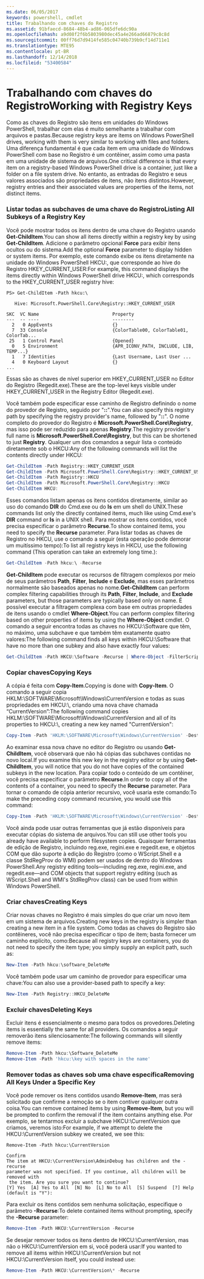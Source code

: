 ```yaml
---
ms.date: 06/05/2017
keywords: powershell, cmdlet
title: Trabalhando com chaves do Registro
ms.assetid: 91bfaecd-8684-48b4-ad86-065dfe6dc90a
ms.openlocfilehash: a9d08f2f6b5803980dec45a4e266ad66879c8c8d
ms.sourcegitcommit: 00ff76d7d9414fe585c04740b739b9cf14d711e1
ms.translationtype: MTE95
ms.contentlocale: pt-BR
ms.lasthandoff: 12/14/2018
ms.locfileid: "53400584"
---
```

# <a name="working-with-registry-keys"></a><span data-ttu-id="09b53-103">Trabalhando com chaves do Registro</span><span class="sxs-lookup"><span data-stu-id="09b53-103">Working with Registry Keys</span></span>

<span data-ttu-id="09b53-104">Como as chaves do Registro são itens em unidades do Windows PowerShell, trabalhar com elas é muito semelhante a trabalhar com arquivos e pastas.</span><span class="sxs-lookup"><span data-stu-id="09b53-104">Because registry keys are items on Windows PowerShell drives, working with them is very similar to working with files and folders.</span></span> <span data-ttu-id="09b53-105">Uma diferença fundamental é que cada item em uma unidade do Windows PowerShell com base no Registro é um contêiner, assim como uma pasta em uma unidade de sistema de arquivos.</span><span class="sxs-lookup"><span data-stu-id="09b53-105">One critical difference is that every item on a registry-based Windows PowerShell drive is a container, just like a folder on a file system drive.</span></span> <span data-ttu-id="09b53-106">No entanto, as entradas do Registro e seus valores associados são propriedades de itens, não itens distintos.</span><span class="sxs-lookup"><span data-stu-id="09b53-106">However, registry entries and their associated values are properties of the items, not distinct items.</span></span>

### <a name="listing-all-subkeys-of-a-registry-key"></a><span data-ttu-id="09b53-107">Listar todas as subchaves de uma chave do Registro</span><span class="sxs-lookup"><span data-stu-id="09b53-107">Listing All Subkeys of a Registry Key</span></span>

<span data-ttu-id="09b53-108">Você pode mostrar todos os itens dentro de uma chave do Registro usando **Get-ChildItem**.</span><span class="sxs-lookup"><span data-stu-id="09b53-108">You can show all items directly within a registry key by using **Get-ChildItem**.</span></span> <span data-ttu-id="09b53-109">Adicione o parâmetro opcional **Force** para exibir itens ocultos ou do sistema.</span><span class="sxs-lookup"><span data-stu-id="09b53-109">Add the optional **Force** parameter to display hidden or system items.</span></span> <span data-ttu-id="09b53-110">Por exemplo, este comando exibe os itens diretamente na unidade do Windows PowerShell HKCU:, que corresponde ao hive do Registro HKEY_CURRENT_USER:</span><span class="sxs-lookup"><span data-stu-id="09b53-110">For example, this command displays the items directly within Windows PowerShell drive HKCU:, which corresponds to the HKEY_CURRENT_USER registry hive:</span></span>

```
PS> Get-ChildItem -Path hkcu:\

   Hive: Microsoft.PowerShell.Core\Registry::HKEY_CURRENT_USER

SKC  VC Name                           Property
---  -- ----                           --------
  2   0 AppEvents                      {}
  7  33 Console                        {ColorTable00, ColorTable01, ColorTab...
 25   1 Control Panel                  {Opened}
  0   5 Environment                    {APR_ICONV_PATH, INCLUDE, LIB, TEMP...}
  1   7 Identities                     {Last Username, Last User ...
  4   0 Keyboard Layout                {}
...
```

<span data-ttu-id="09b53-111">Essas são as chaves de nível superior em HKEY_CURRENT_USER no Editor do Registro (Regedit.exe).</span><span class="sxs-lookup"><span data-stu-id="09b53-111">These are the top-level keys visible under HKEY_CURRENT_USER in the Registry Editor (Regedit.exe).</span></span>

<span data-ttu-id="09b53-112">Você também pode especificar esse caminho de Registro definindo o nome do provedor de Registro, seguido por "**::**".</span><span class="sxs-lookup"><span data-stu-id="09b53-112">You can also specify this registry path by specifying the registry provider's name, followed by "**::**".</span></span> <span data-ttu-id="09b53-113">O nome completo do provedor do Registro é **Microsoft.PowerShell.Core\\Registry**, mas isso pode ser reduzido para apenas **Registry**.</span><span class="sxs-lookup"><span data-stu-id="09b53-113">The registry provider's full name is **Microsoft.PowerShell.Core\\Registry**, but this can be shortened to just **Registry**.</span></span> <span data-ttu-id="09b53-114">Qualquer um dos comandos a seguir lista o conteúdo diretamente sob o HKCU:</span><span class="sxs-lookup"><span data-stu-id="09b53-114">Any of the following commands will list the contents directly under HKCU:</span></span>

```powershell
Get-ChildItem -Path Registry::HKEY_CURRENT_USER
Get-ChildItem -Path Microsoft.PowerShell.Core\Registry::HKEY_CURRENT_USER
Get-ChildItem -Path Registry::HKCU
Get-ChildItem -Path Microsoft.PowerShell.Core\Registry::HKCU
Get-ChildItem HKCU:
```

<span data-ttu-id="09b53-115">Esses comandos listam apenas os itens contidos diretamente, similar ao uso do comando **DIR** do Cmd.exe ou do **ls** em um shell do UNIX.</span><span class="sxs-lookup"><span data-stu-id="09b53-115">These commands list only the directly contained items, much like using Cmd.exe's **DIR** command or **ls** in a UNIX shell.</span></span> <span data-ttu-id="09b53-116">Para mostrar os itens contidos, você precisa especificar o parâmetro **Recurse**.</span><span class="sxs-lookup"><span data-stu-id="09b53-116">To show contained items, you need to specify the **Recurse** parameter.</span></span> <span data-ttu-id="09b53-117">Para listar todas as chaves de Registro no HKCU, use o comando a seguir (esta operação pode demorar um muitíssimo tempo):</span><span class="sxs-lookup"><span data-stu-id="09b53-117">To list all registry keys in HKCU, use the following command (This operation can take an extremely long time.):</span></span>

```powershell
Get-ChildItem -Path hkcu:\ -Recurse
```

<span data-ttu-id="09b53-118">**Get-ChildItem** pode executar os recursos de filtragem complexos por meio de seus parâmetros **Path**, **Filter**, **Include** e **Exclude**, mas esses parâmetros normalmente são baseados apenas no nome.</span><span class="sxs-lookup"><span data-stu-id="09b53-118">**Get-ChildItem** can perform complex filtering capabilities through its **Path**, **Filter**, **Include**, and **Exclude** parameters, but those parameters are typically based only on name.</span></span> <span data-ttu-id="09b53-119">É possível executar a filtragem complexa com base em outras propriedades de itens usando o cmdlet **Where-Object**.</span><span class="sxs-lookup"><span data-stu-id="09b53-119">You can perform complex filtering based on other properties of items by using the **Where-Object** cmdlet.</span></span> <span data-ttu-id="09b53-120">O comando a seguir encontra todas as chaves no HKCU:\\Software que têm, no máximo, uma subchave e que também têm exatamente quatro valores:</span><span class="sxs-lookup"><span data-stu-id="09b53-120">The following command finds all keys within HKCU:\\Software that have no more than one subkey and also have exactly four values:</span></span>

```powershell
Get-ChildItem -Path HKCU:\Software -Recurse | Where-Object -FilterScript {($_.SubKeyCount -le 1) -and ($_.ValueCount -eq 4) }
```

### <a name="copying-keys"></a><span data-ttu-id="09b53-121">Copiar chaves</span><span class="sxs-lookup"><span data-stu-id="09b53-121">Copying Keys</span></span>

<span data-ttu-id="09b53-122">A cópia é feita com **Copy-Item**.</span><span class="sxs-lookup"><span data-stu-id="09b53-122">Copying is done with **Copy-Item**.</span></span> <span data-ttu-id="09b53-123">O comando a seguir copia HKLM:\\SOFTWARE\\Microsoft\\Windows\\CurrentVersion e todas as suas propriedades em HKCU:\\, criando uma nova chave chamada “CurrentVersion”:</span><span class="sxs-lookup"><span data-stu-id="09b53-123">The following command copies HKLM:\\SOFTWARE\\Microsoft\\Windows\\CurrentVersion and all of its properties to HKCU:\\, creating a new key named "CurrentVersion":</span></span>

```powershell
Copy-Item -Path 'HKLM:\SOFTWARE\Microsoft\Windows\CurrentVersion' -Destination hkcu:
```

<span data-ttu-id="09b53-124">Ao examinar essa nova chave no editor do Registro ou usando **Get-ChildItem**, você observará que não há cópias das subchaves contidas no novo local.</span><span class="sxs-lookup"><span data-stu-id="09b53-124">If you examine this new key in the registry editor or by using **Get-ChildItem**, you will notice that you do not have copies of the contained subkeys in the new location.</span></span> <span data-ttu-id="09b53-125">Para copiar todo o conteúdo de um contêiner, você precisa especificar o parâmetro **Recurse**.</span><span class="sxs-lookup"><span data-stu-id="09b53-125">In order to copy all of the contents of a container, you need to specify the **Recurse** parameter.</span></span> <span data-ttu-id="09b53-126">Para tornar o comando de cópia anterior recursivo, você usaria este comando:</span><span class="sxs-lookup"><span data-stu-id="09b53-126">To make the preceding copy command recursive, you would use this command:</span></span>

```powershell
Copy-Item -Path 'HKLM:\SOFTWARE\Microsoft\Windows\CurrentVersion' -Destination hkcu: -Recurse
```

<span data-ttu-id="09b53-127">Você ainda pode usar outras ferramentas que já estão disponíveis para executar cópias do sistema de arquivos.</span><span class="sxs-lookup"><span data-stu-id="09b53-127">You can still use other tools you already have available to perform filesystem copies.</span></span> <span data-ttu-id="09b53-128">Quaisquer ferramentas de edição de Registro, incluindo reg.exe, regini.exe e regedit.exe, e objetos COM que dão suporte à edição do Registro (como o WScript.Shell e a classe StdRegProv do WMI) podem ser usados de dentro do Windows PowerShell.</span><span class="sxs-lookup"><span data-stu-id="09b53-128">Any registry editing tools—including reg.exe, regini.exe, and regedit.exe—and COM objects that support registry editing (such as WScript.Shell and WMI's StdRegProv class) can be used from within Windows PowerShell.</span></span>

### <a name="creating-keys"></a><span data-ttu-id="09b53-129">Criar chaves</span><span class="sxs-lookup"><span data-stu-id="09b53-129">Creating Keys</span></span>

<span data-ttu-id="09b53-130">Criar novas chaves no Registro é mais simples do que criar um novo item em um sistema de arquivos.</span><span class="sxs-lookup"><span data-stu-id="09b53-130">Creating new keys in the registry is simpler than creating a new item in a file system.</span></span> <span data-ttu-id="09b53-131">Como todas as chaves do Registro são contêineres, você não precisa especificar o tipo de item; basta fornecer um caminho explícito, como:</span><span class="sxs-lookup"><span data-stu-id="09b53-131">Because all registry keys are containers, you do not need to specify the item type; you simply supply an explicit path, such as:</span></span>

```powershell
New-Item -Path hkcu:\software_DeleteMe
```

<span data-ttu-id="09b53-132">Você também pode usar um caminho de provedor para especificar uma chave:</span><span class="sxs-lookup"><span data-stu-id="09b53-132">You can also use a provider-based path to specify a key:</span></span>

```powershell
New-Item -Path Registry::HKCU_DeleteMe
```

### <a name="deleting-keys"></a><span data-ttu-id="09b53-133">Excluir chaves</span><span class="sxs-lookup"><span data-stu-id="09b53-133">Deleting Keys</span></span>

<span data-ttu-id="09b53-134">Excluir itens é essencialmente o mesmo para todos os provedores.</span><span class="sxs-lookup"><span data-stu-id="09b53-134">Deleting items is essentially the same for all providers.</span></span> <span data-ttu-id="09b53-135">Os comandos a seguir removerão itens silenciosamente:</span><span class="sxs-lookup"><span data-stu-id="09b53-135">The following commands will silently remove items:</span></span>

```powershell
Remove-Item -Path hkcu:\Software_DeleteMe
Remove-Item -Path 'hkcu:\key with spaces in the name'
```

### <a name="removing-all-keys-under-a-specific-key"></a><span data-ttu-id="09b53-136">Remover todas as chaves sob uma chave específica</span><span class="sxs-lookup"><span data-stu-id="09b53-136">Removing All Keys Under a Specific Key</span></span>

<span data-ttu-id="09b53-137">Você pode remover os itens contidos usando **Remove-Item**, mas será solicitado que confirme a remoção se o item contiver qualquer outra coisa.</span><span class="sxs-lookup"><span data-stu-id="09b53-137">You can remove contained items by using **Remove-Item**, but you will be prompted to confirm the removal if the item contains anything else.</span></span> <span data-ttu-id="09b53-138">Por exemplo, se tentarmos excluir a subchave HKCU:\\CurrentVersion que criamos, veremos isto:</span><span class="sxs-lookup"><span data-stu-id="09b53-138">For example, if we attempt to delete the HKCU:\\CurrentVersion subkey we created, we see this:</span></span>

```
Remove-Item -Path hkcu:\CurrentVersion

Confirm
The item at HKCU:\CurrentVersion\AdminDebug has children and the -recurse
parameter was not specified. If you continue, all children will be removed with
 the item. Are you sure you want to continue?
[Y] Yes  [A] Yes to All  [N] No  [L] No to All  [S] Suspend  [?] Help
(default is "Y"):
```

<span data-ttu-id="09b53-139">Para excluir os itens contidos sem nenhuma solicitação, especifique o parâmetro **-Recurse**:</span><span class="sxs-lookup"><span data-stu-id="09b53-139">To delete contained items without prompting, specify the **-Recurse** parameter:</span></span>

```powershell
Remove-Item -Path HKCU:\CurrentVersion -Recurse
```

<span data-ttu-id="09b53-140">Se desejar remover todos os itens dentro de HKCU:\\CurrentVersion, mas não o HKCU:\\CurrentVersion em si, você poderá usar:</span><span class="sxs-lookup"><span data-stu-id="09b53-140">If you wanted to remove all items within HKCU:\\CurrentVersion but not HKCU:\\CurrentVersion itself, you could instead use:</span></span>

```powershell
Remove-Item -Path HKCU:\CurrentVersion\* -Recurse
```